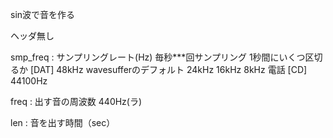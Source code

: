 sin波で音を作る

ヘッダ無し

smp_freq    : サンプリングレート(Hz)
              毎秒***回サンプリング
              1秒間にいくつ区切るか
              [DAT]
                48kHz wavesufferのデフォルト
                24kHz
                16kHz
                8kHz 電話
              [CD]
                44100Hz

freq        : 出す音の周波数
              440Hz(ラ)

len         : 音を出す時間（sec）
              
